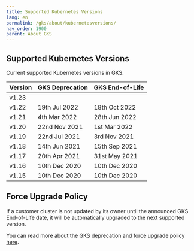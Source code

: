 ```yaml
---
title: Supported Kubernetes Versions
lang: en
permalink: /gks/about/kubernetesversions/
nav_order: 1900
parent: About GKS
---
```


## Supported Kubernetes Versions

Current supported Kubernetes versions in GKS.

| Version | GKS Deprecation| GKS End-of-Life |
|---------|-----------------|------------------|
| v1.23   |                 |                  |
| v1.22   | 19th Jul 2022   | 18th Oct 2022    |
| v1.21   | 4th Mar 2022    | 28th Jun 2022    |
| v1.20   | 22nd Nov 2021   | 1st Mar 2022     |
| v1.19   | 22nd Jul 2021   | 3rd  Nov 2021    |
| v1.18   | 14th Jun 2021   | 15th Sep 2021    |
| v1.17   | 20th Apr 2021   | 31st May 2021    |
| v1.16   | 10th Dec 2020   | 10th Dec 2020    |
| v1.15   | 10th Dec 2020   | 10th Dec 2020    |

## Force Upgrade Policy

If a customer cluster is not updated by its owner until the announced GKS End-of-Life date, it will be automatically upgraded to the next supported version.

You can read more about the GKS deprecation and force upgrade policy [here](../../clusterlifecycle/deprecationpolicy).
